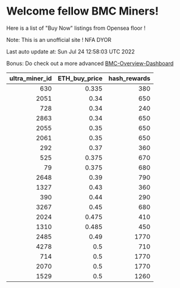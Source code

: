 # Welcome fellow BMC Miners!
Here is a list of "Buy Now" listings from Opensea floor !

Note: This is an unofficial site ! NFA DYOR

Last auto update at: Sun Jul 24 12:58:03 UTC 2022

Bonus: Do check out a more advanced [BMC-Overview-Dashboard](https://dune.com/defifunk/BMC-Overview-Dashboard)


|   ultra_miner_id |   ETH_buy_price |   hash_rewards |
|-----------------:|----------------:|---------------:|
|              630 |           0.335 |            380 |
|             2051 |           0.34  |            650 |
|              728 |           0.34  |            240 |
|             2863 |           0.34  |            650 |
|             2055 |           0.35  |            650 |
|             2061 |           0.35  |            650 |
|              292 |           0.37  |            360 |
|              525 |           0.375 |            670 |
|               79 |           0.375 |            680 |
|             2648 |           0.39  |            790 |
|             1327 |           0.43  |            360 |
|              390 |           0.44  |            290 |
|             3267 |           0.45  |            680 |
|             2024 |           0.475 |            410 |
|             1310 |           0.485 |            450 |
|             2485 |           0.49  |           1770 |
|             4278 |           0.5   |            710 |
|              714 |           0.5   |           1770 |
|             2070 |           0.5   |           1770 |
|             1529 |           0.5   |           1260 |